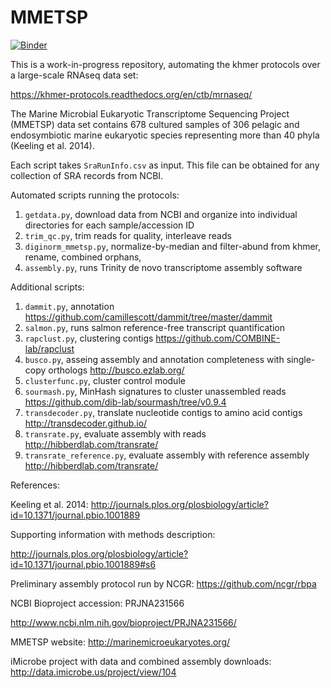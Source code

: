 # MMETSP

[![Binder](http://mybinder.org/badge.svg)](http://mybinder.org/repo/dib-lab/MMETSP)

This is a work-in-progress repository, automating the khmer protocols over a large-scale RNAseq data set:

https://khmer-protocols.readthedocs.org/en/ctb/mrnaseq/

The Marine Microbial Eukaryotic Transcriptome Sequencing Project (MMETSP) data set contains 678 cultured samples of 306 pelagic and endosymbiotic marine eukaryotic species representing more than 40 phyla (Keeling et al. 2014).

Each script takes `SraRunInfo.csv` as input. This file can be obtained for any collection of SRA records from NCBI.

Automated scripts running the protocols:

1. `getdata.py`, download data from NCBI and organize into individual directories for each sample/accession ID
2. `trim_qc.py`, trim reads for quality, interleave reads
3. `diginorm_mmetsp.py`, normalize-by-median and filter-abund from khmer, rename, combined orphans,
4. `assembly.py`, runs Trinity de novo transcriptome assembly software 

Additional scripts:

1. `dammit.py`, annotation https://github.com/camillescott/dammit/tree/master/dammit
2. `salmon.py`, runs salmon reference-free transcript quantification
3. `rapclust.py`, clustering contigs https://github.com/COMBINE-lab/rapclust
4. `busco.py`, asseing assembly and annotation completeness with single-copy orthologs http://busco.ezlab.org/
5. `clusterfunc.py`, cluster control module
6. `sourmash.py`, MinHash signatures to cluster unassembled reads https://github.com/dib-lab/sourmash/tree/v0.9.4
7. `transdecoder.py`, translate nucleotide contigs to amino acid contigs http://transdecoder.github.io/
8. `transrate.py`, evaluate assembly with reads http://hibberdlab.com/transrate/
9. `transrate_reference.py`, evaluate assembly with reference assembly http://hibberdlab.com/transrate/

References:

Keeling et al. 2014: http://journals.plos.org/plosbiology/article?id=10.1371/journal.pbio.1001889

Supporting information with methods description: 

http://journals.plos.org/plosbiology/article?id=10.1371/journal.pbio.1001889#s6

Preliminary assembly protocol run by NCGR:
https://github.com/ncgr/rbpa

NCBI Bioproject accession: PRJNA231566

http://www.ncbi.nlm.nih.gov/bioproject/PRJNA231566/

MMETSP website: http://marinemicroeukaryotes.org/

iMicrobe project with data and combined assembly downloads: http://data.imicrobe.us/project/view/104
